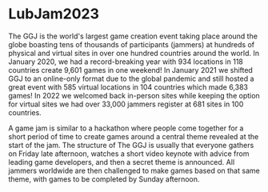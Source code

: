 # LubJam2023
The GGJ is the world's largest game creation event taking place around the globe boasting tens of thousands of participants (jammers) at hundreds of physical and virtual sites in over one hundred countries around the world. In January 2020, we had a record-breaking year with 934 locations in 118 countries create 9,601 games in one weekend! In January 2021 we shifted GGJ to an online-only format due to the global pandemic and still hosted a great event with 585 virtual locations in 104 countries which made 6,383 games! In 2022 we welcomed back in-person sites while keeping the option for virtual sites we had over 33,000 jammers register at 681 sites in 100 countries.

A game jam is similar to a hackathon where people come together for a short period of time to create games around a central theme revealed at the start of the jam. The structure of The GGJ is usually that everyone gathers on Friday late afternoon, watches a short video keynote with advice from leading game developers, and then a secret theme is announced. All jammers worldwide are then challenged to make games based on that same theme, with games to be completed by Sunday afternoon.

